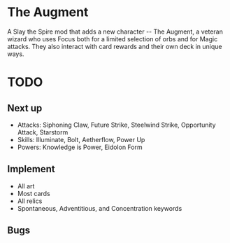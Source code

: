# The Augment

A Slay the Spire mod that adds a new character -- The Augment, a veteran wizard who uses Focus both for a limited selection of orbs and for Magic attacks.  They also interact with card rewards and their own deck in unique ways.

# TODO

## Next up

* Attacks: Siphoning Claw, Future Strike, Steelwind Strike, Opportunity Attack, Starstorm
* Skills: Illuminate, Bolt, Aetherflow, Power Up
* Powers: Knowledge is Power, Eidolon Form

## Implement

* All art
* Most cards
* All relics
* Spontaneous, Adventitious, and Concentration keywords

## Bugs